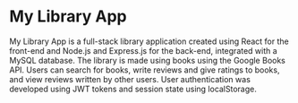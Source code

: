 # My Library App

My Library App is a full-stack library application created using React for the front-end and Node.js and Express.js for the back-end, integrated with a MySQL database.
The library is made using books using the Google Books API. Users can search for books, write reviews and give ratings to books, and view reviews written by other users. 
User authentication was developed using JWT tokens and session state using localStorage.
